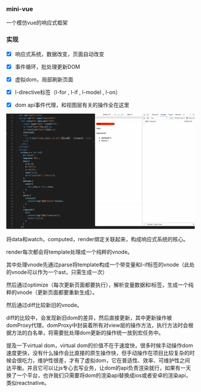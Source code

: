 ### mini-vue

一个模仿vue的响应式框架

### 实现

- [x] 响应式系统，数据改变，页面自动改变
- [x] 事件循环，批处理更新DOM
- [x] 虚拟dom，局部刷新页面
- [x] l-directive标签（l-for , l-if , l-model , l-on）
- [x] dom api事件代理，和视图层有关的操作全在这里


<img width="900"  src="https://github.com/liberties/mini-vue/blob/master/static/mini-vue.gif"/>

将data和watch，computed，render绑定关联起来，构成响应式系统的核心。

render每次都会将template处理成一个纯粹的vnode。

其中处理vnode先通过parse将template构成一个带变量和l-if标签的vnode（此处的vnode可以作为一个ast，只需生成一次）

然后通过optimize（每次更新页面都要执行），解析变量数据和l标签，生成一个纯粹的vnode（更新页面都要重新生成）。

然后通过diff比较新旧的vnode。

diff的比较中，会发现新旧dom的差异，然后直接更新，其中更新操作被domProxy代理，domProxy中封装着所有对view层的操作方法，执行方法时会根据方法的白名单，将需要批处理dom更新的操作统一放到宏任务中。

提及一下virtual dom，virtual dom的价值不在于速度快，很多时候手动操作dom速度更快，没有什么操作会比直接的原生操作快，但手动操作在项目比较复杂的时候会很吃力，维护性很差，才有了虚拟dom，它在普适性、效率、可维护性之间达平衡。并且它可以让js专心去写业务，让dom的api负责渲染就行，如果有一天换了一个平台，也许我们只需要将dom的渲染api替换成ios或者安卓的渲染api，类似reactnative。